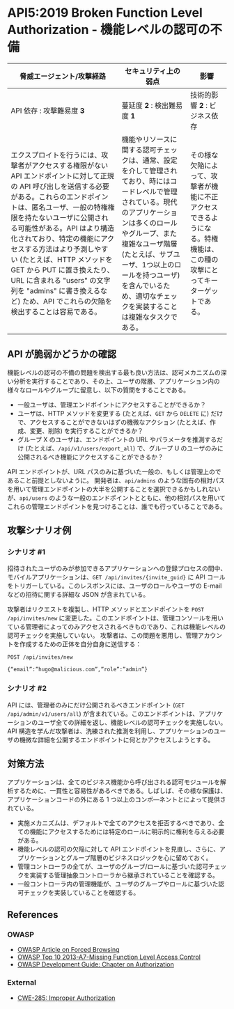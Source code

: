 API5:2019 Broken Function Level Authorization - 機能レベルの認可の不備
=============================================

| 脅威エージェント/攻撃経路 | セキュリティ上の弱点 | 影響 |
| - | - | - |
| API 依存 : 攻撃難易度 **3** | 蔓延度 **2** : 検出難易度 **1** | 技術的影響 **2** : ビジネス依存 |
| エクスプロイトを行うには、攻撃者がアクセスする権限がない API エンドポイントに対して正規の API 呼び出しを送信する必要がある。これらのエンドポイントは、匿名ユーザ、一般の特権権限を持たないユーザに公開される可能性がある。API はより構造化されており、特定の機能にアクセスする方法はより予測しやすい (たとえば、HTTP メソッドを GET から PUT に置き換えたり、URL に含まれる "users" の文字列を "admins" に書き換えるなど) ため、API でこれらの欠陥を検出することは容易である。 | 機能やリソースに関する認可チェックは、通常、設定を介して管理されており、時にはコードレベルで管理されている。現代のアプリケーションは多くのロールやグループ、また複雑なユーザ階層 (たとえば、サブユーザ、1つ以上のロールを持つユーザ) を含んでいるため、適切なチェックを実装することは複雑なタスクである。 | その様な欠陥によって、攻撃者が機能に不正アクセスできるようになる。特権機能は、この種の攻撃にとってキーターゲットである。 |


## API が脆弱かどうかの確認

機能レベルの認可の不備の問題を検出する最も良い方法は、認可メカニズムの深い分析を実行することであり、その上、ユーザの階層、アプリケーション内の様々なロールやグループに留意し、以下の質問をすることである。

* 一般ユーザは、管理エンドポイントにアクセスすることができるか？
* ユーザは、HTTP メソッドを変更する (たとえば、`GET` から `DELETE` に) だけで、アクセスすることができないはずの機微なアクション (たとえば、作成、変更、削除) を実行することができるか？
* グループ X のユーザは、エンドポイントの URL やパラメータを推測するだけ (たとえば、`/api/v1/users/export_all`) で、グループ U のユーザのみに公開されるべき機能にアクセスすることができるか？

API エンドポイントが、URL パスのみに基づいた一般の、もしくは管理上のであること前提としないように。
開発者は、`api/admins` のような固有の相対パスを用いて管理エンドポイントの大半を公開することを選択できるかもしれないが、`api/users` のような一般のエンドポイントとともに、他の相対パスを用いてこれらの管理エンドポイントを見つけることは、誰でも行っていることである。

## 攻撃シナリオ例

### シナリオ #1

招待されたユーザのみが参加できるアプリケーションへの登録プロセスの間中、モバイルアプリケーションは、`GET /api/invites/{invite_guid}` に API コールをトリガーしている。このレスポンスには、ユーザのロールやユーザの E-mail などの招待に関する詳細な JSON が含まれている。

攻撃者はリクエストを複製し、HTTP メソッドとエンドポイントを `POST /api/invites/new` に変更した。このエンドポイントは、管理コンソールを用いている管理者によってのみアクセスされるべきものであり、これは機能レベルの認可チェックを実施していない。
攻撃者は、この問題を悪用し、管理アカウントを作成するための正体を自分自身に送信する：

```
POST /api/invites/new

{“email”:”hugo@malicious.com”,”role”:”admin”}
```

### シナリオ #2

API には、管理者のみにだけ公開されるべきエンドポイント (`GET /api/admin/v1/users/all`) が含まれている。このエンドポイントは、アプリケーションのユーザ全ての詳細を返し、機能レベルの認可チェックを実施しない。API 構造を学んだ攻撃者は、洗練された推測を利用し、アプリケーションのユーザの機微な詳細を公開するエンドポイントに何とかアクセスしようとする。

## 対策方法

アプリケーションは、全てのビジネス機能から呼び出される認可モジュールを解析するために、一貫性と容易性があるべきである。しばしば、その様な保護は、アプリケーションコードの外にある 1 つ以上のコンポ―ネントとによって提供されている。

* 実施メカニズムは、デフォルトで全てのアクセスを拒否するべきであり、全ての機能にアクセスするためには特定のロールに明示的に権利を与える必要がある。
* 機能レベルの認可の欠陥に対して API エンドポイントを見直し、さらに、アプリケーションとグループ階層のビジネスロジックを心に留めておく。
* 管理コントローラの全てが、ユーザのグループ/ロールに基づいた認可チェックを実装する管理抽象コントローラから継承されていることを確認する。
* 一般コントローラ内の管理機能が、ユーザのグループやロールに基づいた認可チェックを実装していることを確認する。

## References

### OWASP

* [OWASP Article on Forced Browsing][1]
* [OWASP Top 10 2013-A7-Missing Function Level Access Control][2]
* [OWASP Development Guide: Chapter on Authorization][3]

### External

* [CWE-285: Improper Authorization][4]

[1]: https://www.owasp.org/index.php/Forced_browsing
[2]: https://www.owasp.org/index.php/Top_10_2013-A7-Missing_Function_Level_Access_Control
[3]: https://www.owasp.org/index.php/Category:Access_Control
[4]: https://cwe.mitre.org/data/definitions/285.html
